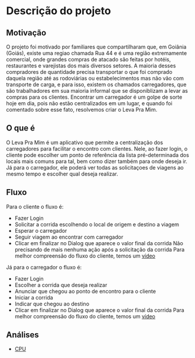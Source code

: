 # Descrição do projeto

## Motivação
O projeto foi motivado por familiares que compartilharam que, em Goiânia (Goiás), existe uma regiao chamada Rua 44 e é uma região extremamente comercial, onde grandes compras de atacado são feitas por hotéis, restaurantes e varejistas dos mais diversos setores.
A maioria desses compradores de quantidade precisa transportar o que foi comprado daquela região até as rodoviárias ou estabelecimentos mas não vão com transporte de carga, e para isso, existem os chamados carregadores, que são trabalhadores em sua maioria informal que se disponiblizam a levar as compras para os clientes.
Encontrar um carregador é um golpe de sorte hoje em dia, pois não estão centralizados em um lugar, e quando foi comentado sobre esse fato, resolvemos criar o Leva Pra Mim.

## O que é
O Leva Pra Mim é um aplicativo que permite a centralização dos carregadores para facilitar o encontro com clientes. Nele, ao fazer login, o cliente pode escolher um ponto de referência da lista pré-determinada dos locais mais comuns para tal, bem como dizer também para onde deseja ir.
Já para o carregador, ele poderá ver todas as solicitaçoes de viagens ao mesmo tempo e escolher qual deseja realizar.


## Fluxo
Para o cliente o fluxo é:
- Fazer Login
- Solicitar a corrida escolhendo o local de origem e destino a viagem
- Esperar o carregador
- Seguir viagem ao encontrar com carregador
- Clicar em finalizar no Dialog que aparece o valor final da corrida
Não precisando de mais nenhuma ação após a solicitação da corrida
Para melhor compreensão do fluxo do cliente, temos um [vídeo](https://drive.google.com/file/d/1l21x8F5WoJhqeSE8mjfzILv9sfPog76Z/view?usp=sharing)

Já para o carregador o fluxo é:
- Fazer Login
- Escolher a corrida que deseja realizar
- Anunciar que chegou ao ponto de encontro para o cliente
- Iniciar a corrida
- Indicar que chegou ao destino
- Clicar em finalizar no Dialog que aparece o valor final da corrida
Para melhor compreensão do fluxo do cliente, temos um [vídeo](https://drive.google.com/file/d/1uETxwV79MGKZuTHPEAEusY1unOQOwz7t/view?usp=sharing)

## Análises

- [CPU](./relatorio/CPU.md)
